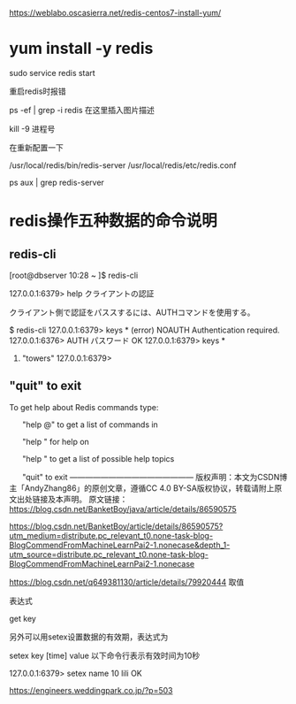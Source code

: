 https://weblabo.oscasierra.net/redis-centos7-install-yum/

# yum install -y redis


 sudo service redis start


重启redis时报错

ps -ef | grep -i redis
在这里插入图片描述

kill -9 进程号

在重新配置一下

/usr/local/redis/bin/redis-server /usr/local/redis/etc/redis.conf

ps aux | grep redis-server


# redis操作五种数据的命令说明

## redis-cli
[root@dbserver 10:28 ~ ]$ redis-cli

127.0.0.1:6379> help
クライアントの認証

クライアント側で認証をパススするには、AUTHコマンドを使用する。

$ redis-cli
127.0.0.1:6379> keys *
(error) NOAUTH Authentication required.
127.0.0.1:6376> AUTH パスワード
OK
127.0.0.1:6379> keys *
1) "towers"
127.0.0.1:6379>
## "quit" to exit
To get help about Redis commands type:

      "help @<group>" to get a list of commands in <group>

      "help <command>" for help on <command>

      "help <tab>" to get a list of possible help topics

      "quit" to exit
————————————————
版权声明：本文为CSDN博主「AndyZhang86」的原创文章，遵循CC 4.0 BY-SA版权协议，转载请附上原文出处链接及本声明。
原文链接：https://blog.csdn.net/BanketBoy/java/article/details/86590575

https://blog.csdn.net/BanketBoy/article/details/86590575?utm_medium=distribute.pc_relevant_t0.none-task-blog-BlogCommendFromMachineLearnPai2-1.nonecase&depth_1-utm_source=distribute.pc_relevant_t0.none-task-blog-BlogCommendFromMachineLearnPai2-1.nonecase

https://blog.csdn.net/q649381130/article/details/79920444
取值

表达式

get key

另外可以用setex设置数据的有效期，表达式为

setex key [time] value
以下命令行表示有效时间为10秒

127.0.0.1:6379> setex name 10 lili
OK

https://engineers.weddingpark.co.jp/?p=503
